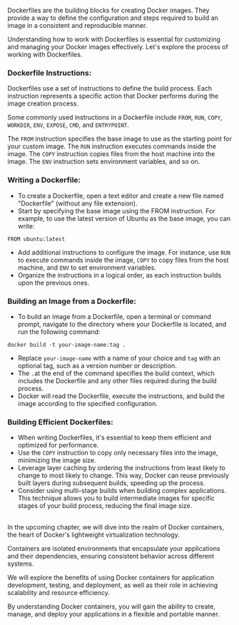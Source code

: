 [//]: # (Working with Dockerfiles)

Dockerfiles are the building blocks for creating Docker images. They provide a way to define the configuration and steps required to build an image in a consistent and reproducible manner. 

Understanding how to work with Dockerfiles is essential for customizing and managing your Docker images effectively. Let's explore the process of working with Dockerfiles.


### Dockerfile Instructions:
Dockerfiles use a set of instructions to define the build process. Each instruction represents a specific action that Docker performs during the image creation process.

Some commonly used instructions in a Dockerfile include `FROM`, `RUN`, `COPY`, `WORKDIR`, `ENV`, `EXPOSE`, `CMD`, and `ENTRYPOINT`.

The `FROM` instruction specifies the base image to use as the starting point for your custom image. The `RUN` instruction executes commands inside the image. The `COPY` instruction copies files from the host machine into the image. The `ENV` instruction sets environment variables, and so on.


### Writing a Dockerfile:
- To create a Dockerfile, open a text editor and create a new file named "Dockerfile" (without any file extension).
- Start by specifying the base image using the FROM instruction. For example, to use the latest version of Ubuntu as the base image, you can write:
```
FROM ubuntu:latest
```
- Add additional instructions to configure the image. For instance, use `RUN` to execute commands inside the image, `COPY` to copy files from the host machine, and `ENV` to set environment variables.
- Organize the instructions in a logical order, as each instruction builds upon the previous ones.


### Building an Image from a Dockerfile:
- To build an image from a Dockerfile, open a terminal or command prompt, navigate to the directory where your Dockerfile is located, and run the following command:
```
docker build -t your-image-name:tag . 
```
- Replace `your-image-name` with a name of your choice and `tag` with an optional tag, such as a version number or description.
- The ` . `at the end of the command specifies the build context, which includes the Dockerfile and any other files required during the build process.
- Docker will read the Dockerfile, execute the instructions, and build the image according to the specified configuration.


### Building Efficient Dockerfiles:
- When writing Dockerfiles, it's essential to keep them efficient and optimized for performance.
- Use the `COPY` instruction to copy only necessary files into the image, minimizing the image size.
- Leverage layer caching by ordering the instructions from least likely to change to most likely to change. This way, Docker can reuse previously built layers during subsequent builds, speeding up the process.
- Consider using multi-stage builds when building complex applications. This technique allows you to build intermediate images for specific stages of your build process, reducing the final image size.

<br>
In the upcoming chapter, we will dive into the realm of Docker containers, the heart of Docker's lightweight virtualization technology. 

Containers are isolated environments that encapsulate your applications and their dependencies, ensuring consistent behavior across different systems. 

We will explore the benefits of using Docker containers for application development, testing, and deployment, as well as their role in achieving scalability and resource efficiency. 

By understanding Docker containers, you will gain the ability to create, manage, and deploy your applications in a flexible and portable manner.